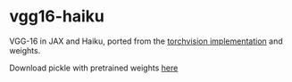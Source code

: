 # vgg16-haiku
VGG-16 in JAX and Haiku, ported from the [torchvision implementation](https://github.com/pytorch/vision/blob/cd181889d72ebab77f6657055bd415c2db63fa31/torchvision/models/vgg.py) and weights.

Download pickle with pretrained weights [here](https://drive.google.com/file/d/13AB7ADVhZQen1j6kB99A8Pn_220EHr0A/view?usp=sharing)

